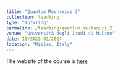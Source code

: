 ```yaml
---
title: "Quantum Mechanics 2"
collection: teaching
type: "Tutoring"
permalink: /teaching/quantum_mechanics_2
venue: "Università degli Studi di Milano"
date: 10/2023-02/2024
location: "Miilan, Italy"
---
```


The website of the course is [here](https://pcforte.mi.infn.it/mq/index.html)